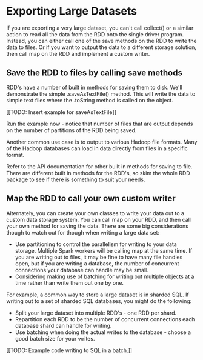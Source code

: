 # Exporting Large Datasets

If you are exporting a very large dataset, you can't call collect() or
a similar action to read all the data from the RDD onto the single driver
program.  Instead, you can either call one of the save methods on the RDD
to write the data to files.  Or if you want to output the data to a
different storage solution, then call map on the RDD and implement a
custom writer.

## Save the RDD to files by calling save methods

RDD's have a number of built in methods for saving them to disk.  We'll
demonstrate the simple .saveAsTextFile() method.  This will write the data
to simple text files where the .toString method is called on the object.

[[TODO: Insert example for saveAsTextFile]]

Run the example now - notice that number of files that are output depends on
the number of partitions of the RDD being saved.

Another common use case is to output to various Hadoop file formats.
Many of the Hadoop databases can load in data directly from files in a
specific format.

Refer to the API documentation for other built in methods for saving to file.
There are different built in methods for the RDD's, so skim the whole
RDD package to see if there is something to suit your needs.

## Map the RDD to call your own custom writer

Alternately, you can create your own classes to write your data out to
a custom data storage system.  You can call map on your RDD, and then call your
own method for saving the data.  There are some big considerations though to
watch out for though when writing a large data set:

* Use partitioning to control the parallelism for writing to your data storage.
Multiple Spark workers will be calling map at the same time.
If you are writing out to files, it may be fine to have many file
handles open, but if you are writing a database, the number of concurrent
connections your database can handle may be small.
* Considering making use of batching for writing out multiple objects at a time
rather than write them out one by one.

For example, a common way to store a large dataset is in sharded SQL.
If writing out to a set of sharded SQL databases, you might do
the following:

* Split your large dataset into multiple RDD's - one RDD per shard.
* Repartition each RDD to be the number of concurrent connections
  each database shard can handle for writing.
* Use batching when doing the actual writes to the database -
  choose a good batch size for your writes.

[[TODO: Example code writing to SQL in a batch.]]
